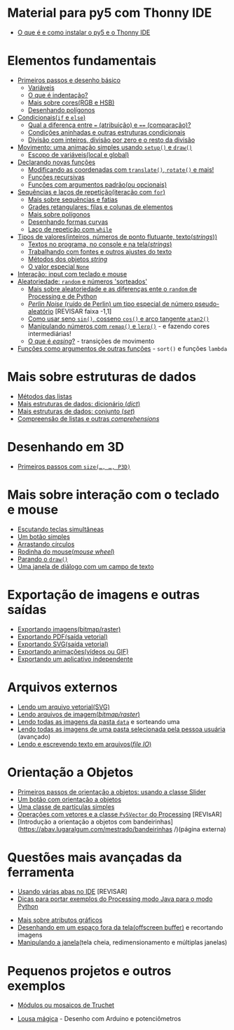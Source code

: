 # Material para py5 com Thonny IDE

- [O que é e como instalar o py5 e o Thonny IDE](https://abav.lugaralgum.com/como-instalar-py5/)

# Elementos fundamentais

- [Primeiros passos e desenho básico](desenho-basico_py.md)
  - [Variáveis](variaveis.md)
  - [O que é indentação?](indentacao.md)
  - [Mais sobre cores(RGB e HSB)](mais_sobre_cores.md)
  - [Desenhando polígonos](poligonos_1.md)
- [Condicionais(`if` e `else`)](condicionais_py.md)
  - [Qual a diferença entre `=` (atribuição) e `==` (comparação)?](atribuicao-e-comparacao.md)
  - [Condições aninhadas e outras estruturas condicionais](condicionais_2.md)
  - [Divisão com inteiros, divisão por zero e o resto da divisão](divisao.md)
- [Movimento: uma animação simples usando `setup()` e `draw()`](movimento_py.md)
  - [Escopo de variáveis(local e global)](escopo_py.md)
- [Declarando novas funções](funcoes_py.md)
  - [Modificando as coordenadas com `translate()`, `rotate()` e mais!](transformacoes_coordenadas.md)
  - [Funções recursivas](recursao_py.md)
  - [Funções com argumentos padrão(ou opcionais)](funcoes_2.md)
- [Sequências e laços de repetição(iteração com `for`)](lacos_py.md)
  - [Mais sobre sequências e fatias](mais_sequencias.md)
  - [Grades retangulares: filas e colunas de elementos](grades.md)
  - [Mais sobre polígonos](poligonos_2.md)
  - [Desenhando formas curvas](curvas.md)
  - [Laço de repetição com `while`](while.md)
- [Tipos de valores(inteiros, números de ponto flutuante, texto(*strings*))](tipagem_py.md)
  - [Textos no programa, no console e na tela(*strings*)](strings_py.md)
  - [Trabalhando com fontes e outros ajustes do texto](tipografia.md) 
  - [Métodos dos objetos *string*](string_methods.md)
  - [O valor especial `None`](None.md)
- [Interação: input com teclado e mouse](input_py.md)
- [Aleatoriedade: `random` e números 'sorteados'](aleatoriedade_1.md)
  - [Mais sobre aleatoriedade e as diferenças ente o `random` de Processing e de Python](aleatoriedade_2.md)
  - [*Perlin Noise* (ruído de Perlin) um tipo especial de número pseudo-aleatório](noise.md) [REVISAR faixa -1,1]
  - [Como usar seno `sin()`, cosseno `cos()` e arco tangente `atan2()`](seno_cosseno_atan2.md)
  - [Manipulando números com `remap()` e `lerp()`](map_lerp.md) - e fazendo cores intermediárias!
  - [O que é *easing*?](easing.md) - transições de movimento
- [Funções como argumentos de outras funções](funcoes-como-argumentos.md) - `sort()` e funções `lambda`

# Mais sobre estruturas de dados

- [Métodos das listas](list_methods.md)
- [Mais estruturas de dados: dicionário (_dict_)](dicionarios.md)
- [Mais estruturas de dados: conjunto (_set_)](conjuntos.md)
- [Compreensão de listas e outras *comprehensions*](comprehension.md)

# Desenhando em 3D

- [Primeiros passos com `size(…, …, P3D)`](desenho-3_d.md)

# Mais sobre interação com o teclado e mouse

- [Escutando teclas simultâneas](teclas_simultaneas.md)
- [Um botão simples](botao_simples.md)
- [Arrastando círculos](arrastando_circulos.md)
- [Rodinha do mouse(*mouse wheel*)](rodinha_mouse.md)
- [Parando o `draw()`](no_loop.md)
- [Uma janela de diálogo com um campo de texto](input_janela.md)

# Exportação de imagens e outras saídas

- [Exportando imagens(bitmap/raster)](exportando_imagem.md)
- [Exportando PDF(saída vetorial)](exportando_pdf.md)
- [Exportando SVG(saída vetorial)](exportando_svg.md)
- [Exportando animações(vídeos ou GIF)](exportar_animacoes.md)
- [Exportando um aplicativo independente](export_application.md)

# Arquivos externos

- [Lendo um arquivo vetorial(SVG)](recursos_vetoriais_externos.md)
- [Lendo arquivos de imagem(*bitmap/raster*)](imagens_externas.md)
- [Lendo todas as imagens da pasta `data`](imagens_externas_pasta2.md) e sorteando uma
- [Lendo todas as imagens de uma pasta selecionada pela pessoa usuária](imagens_externas_pasta.md) (avançado)
- [Lendo e escrevendo texto em arquivos(*file IO*)](file_io.md)

# Orientação a Objetos

- [Primeiros passos de orientação a objetos: usando a classe Slider](slider_com_oo.md)
- [Um botão com orientação a objetos](botao_com_oo.md)
- [Uma classe de partículas simples](particulas.md)
- [Operações com vetores e a classe `Py5Vector` do Processing](vetores.md) [REVIsAR] 
- [Introdução a orientação a objetos com bandeirinhas](https://abav.lugaralgum.com/mestrado/bandeirinhas /)(página externa)

# Questões mais avançadas da ferramenta

- [Usando várias abas no IDE](modulos.md)  [REVISAR]
- [Dicas para portar exemplos do Processing modo Java para o modo Python](java_para_python.md)
<!--- REVISAR [Mais sobre Python, Jython e Java](http://arteprog.space/Processando-Processing/tutoriais-PT/python-Python_Jython_e_Java)(página externa) -->
* [Mais sobre atributos gráficos](mais_atributos_graficos.md)
* [Desenhando em um espaço fora da tela(offscreen buffer)](offscreen_buffer.md) e recortando imagens
* [Manipulando a janela](mais_que_size.md)(tela cheia, redimensionamento e múltiplas janelas) 


# Pequenos projetos e outros exemplos

* [Módulos ou mosaicos de Truchet](truchet.md)
<!-- - [Jogo PONG](pong /) - Estudos para o fazer um jogo
- [`caneta_automatica_py`](caneta_automatica /) - Módulo para desenhar inspirado na tartaruga de Logo -->
* [Lousa mágica](https://abav.lugaralgum.com/lousa-magica) - Desenho com Arduino e potenciômetros
